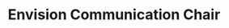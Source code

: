 ---
layout: member
weight: 100
name: Emmanuel Balogun
project: chemecar
subweight: 10
title: Envision Communication Chair
img: /assets/images/members/default.png
email: chemecar@ubcenvision.com

biography: >
  Emmanuel Balogun is a third year Materials Engineering student at UBC. He is the Jr. Mechanical Team Lead of Chem-E-Car and has used that as a platform to become Communications Chair for UBC Envision. His enthusiasm in innovation and passion for athletics has motivated him to further explore how materials science can be manipulated with techonology to aid athletic performace, as well as improve overall human interaction with dynamic materials. He aims to use the knowledge and technical experience acquired from his degree and work with Chem-E-Car, to facilitate this investigation.
linkedin: https://www.linkedin.com/in/emmanuel-balogun-87958013b
---